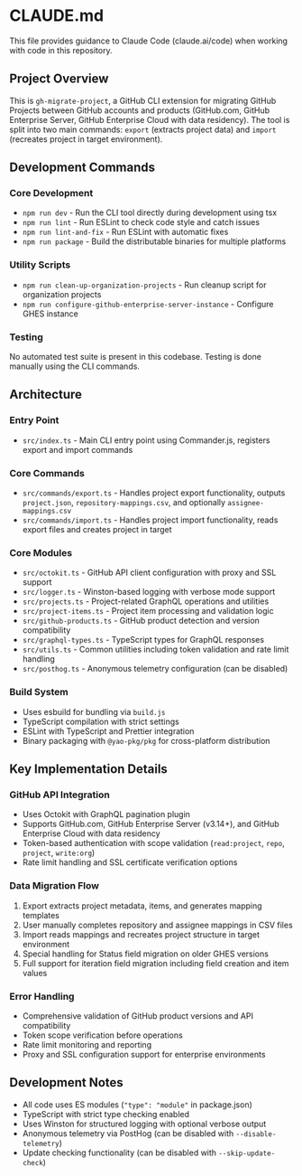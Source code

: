 # CLAUDE.md

This file provides guidance to Claude Code (claude.ai/code) when working with code in this repository.

## Project Overview

This is `gh-migrate-project`, a GitHub CLI extension for migrating GitHub Projects between GitHub accounts and products (GitHub.com, GitHub Enterprise Server, GitHub Enterprise Cloud with data residency). The tool is split into two main commands: `export` (extracts project data) and `import` (recreates project in target environment).

## Development Commands

### Core Development
- `npm run dev` - Run the CLI tool directly during development using tsx
- `npm run lint` - Run ESLint to check code style and catch issues
- `npm run lint-and-fix` - Run ESLint with automatic fixes
- `npm run package` - Build the distributable binaries for multiple platforms

### Utility Scripts
- `npm run clean-up-organization-projects` - Run cleanup script for organization projects
- `npm run configure-github-enterprise-server-instance` - Configure GHES instance

### Testing
No automated test suite is present in this codebase. Testing is done manually using the CLI commands.

## Architecture

### Entry Point
- `src/index.ts` - Main CLI entry point using Commander.js, registers export and import commands

### Core Commands
- `src/commands/export.ts` - Handles project export functionality, outputs `project.json`, `repository-mappings.csv`, and optionally `assignee-mappings.csv`
- `src/commands/import.ts` - Handles project import functionality, reads export files and creates project in target

### Core Modules
- `src/octokit.ts` - GitHub API client configuration with proxy and SSL support
- `src/logger.ts` - Winston-based logging with verbose mode support
- `src/projects.ts` - Project-related GraphQL operations and utilities
- `src/project-items.ts` - Project item processing and validation logic
- `src/github-products.ts` - GitHub product detection and version compatibility
- `src/graphql-types.ts` - TypeScript types for GraphQL responses
- `src/utils.ts` - Common utilities including token validation and rate limit handling
- `src/posthog.ts` - Anonymous telemetry configuration (can be disabled)

### Build System
- Uses esbuild for bundling via `build.js`
- TypeScript compilation with strict settings
- ESLint with TypeScript and Prettier integration
- Binary packaging with `@yao-pkg/pkg` for cross-platform distribution

## Key Implementation Details

### GitHub API Integration
- Uses Octokit with GraphQL pagination plugin
- Supports GitHub.com, GitHub Enterprise Server (v3.14+), and GitHub Enterprise Cloud with data residency
- Token-based authentication with scope validation (`read:project`, `repo`, `project`, `write:org`)
- Rate limit handling and SSL certificate verification options

### Data Migration Flow
1. Export extracts project metadata, items, and generates mapping templates
2. User manually completes repository and assignee mappings in CSV files
3. Import reads mappings and recreates project structure in target environment
4. Special handling for Status field migration on older GHES versions
5. Full support for iteration field migration including field creation and item values

### Error Handling
- Comprehensive validation of GitHub product versions and API compatibility
- Token scope verification before operations
- Rate limit monitoring and reporting
- Proxy and SSL configuration support for enterprise environments

## Development Notes

- All code uses ES modules (`"type": "module"` in package.json)
- TypeScript with strict type checking enabled
- Uses Winston for structured logging with optional verbose output
- Anonymous telemetry via PostHog (can be disabled with `--disable-telemetry`)
- Update checking functionality (can be disabled with `--skip-update-check`)